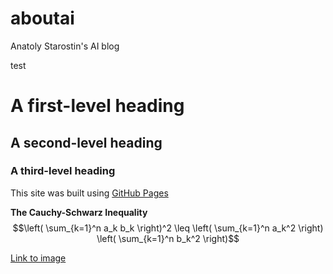 # aboutai
Anatoly Starostin's AI blog

test


# A first-level heading
## A second-level heading
### A third-level heading

This site was built using [GitHub Pages](https://pages.github.com/)

**The Cauchy-Schwarz Inequality**
$$\left( \sum_{k=1}^n a_k b_k \right)^2 \leq \left( \sum_{k=1}^n a_k^2 \right) \left( \sum_{k=1}^n b_k^2 \right)$$

[Link to image](images/me.png)
